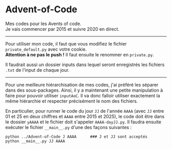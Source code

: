 # Advent-of-Code

Mes codes pour les Avents of code.  
Je vais commencer par 2015 et suivre 2020 en direct.

---

Pour utiliser mon code, il faut que vous modifiez le fichier `private_default.py` avec votre cookie.  
**Attention à ne pas le push !** Il faut ensuite le renommer en `private.py`.

Il faudrait aussi un dossier inputs dans lequel seront enregistrés les fichiers `.txt` de l'input de chaque jour.

---

Pour une meilleure hiérarchisation de mes codes, j'ai préféré les séparer dans des sous-packages. Ainsi, il y a maintenant une petite manipulation à faire pour pouvoir utiliser `inputAoC`. Il va donc falloir utiliser exactement la même hiérarchie et respecter précisément le nom des fichiers.

En particulier, pour runner le code du jour `JJ` de l'année `AAAA` (avec `JJ` entre 01 et 25 en deux chiffres et `AAAA` entre 2015 et 2025), le code doit être dans le dossier `yAAAA` et le fichier doit s'appeler `AAAA-dayJJ.py`. Il faudra ensuite exécuter le fichier `__main__.py` d'une des façons suivantes :

    python ../Advent-of-Code J AAAA      ### J et JJ sont acceptés
    python __main__.py JJ AAAA
